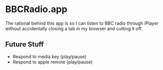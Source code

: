 # BBCRadio.app

The rational behind this app is so I can listen to BBC radio through iPlayer without accidentally closing a tab in my browser and cutting it off.

## Future Stuff

* Respond to media key (play/pause)
* Respond to apple remote (play/pause)
